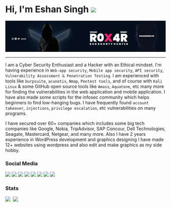 <p align="left">
<h1>Hi, I'm Eshan Singh <img src="https://media.giphy.com/media/WUlplcMpOCEmTGBtBW/giphy.gif" width="50"></h1>
</p>
<p align="center">
<img src="images/banner.png">
</p>

---

I am a Cyber Security Enthusiast and a Hacker with an Ethical mindset.
I'm having experience in ``Web-app security``, ``Mobile app security``, ``API security``, ``Vulnerability Assessment & Penetration Testing``. I am experienced with tools like ``burpsuite``, ``acunetix``, ``Nmap``, ``Pentest tools``, and of course with ``Kali Linux`` & some GitHub open source tools like ``Amass``, ``Aquatone``, etc many more for finding the vulnerabilities in the web application and mobile application. I have also made some scripts for the infosec community which helps beginners to find low-hanging bugs. I have frequently found ``account takeover``, ``injections``, ``privilege escalation``, etc vulnerabilities on many programs. 

I have secured over 60+ companies which includes some big tech companies like Google, Nokia, TripAdvisor, SAP Concour, Dell Technologies, Seagate, Mastercard, Netgear, and many more. Also I have 2 years experience in WordPress development and graphics designing I have made 12+ websites using wordpress and also edit and make graphics as my side hobby.





### Social Media

<a href="https://twitter.com/R0X4R/"><img src="https://img.shields.io/badge/twitter-%40R0X4R-blue.svg"></a>
<a href="https://github.com/R0X4R?tab=followers"><img src="https://img.shields.io/badge/github-%40R0X4R-orange"></a>
<a href="https://instagram.com/indianeshansingh"><img src="https://img.shields.io/badge/instagram-%40indianeshansingh-yellow"></a>
<a href="https://eshansingh.com/"><img src="https://img.shields.io/badge/web-eshansingh.in-brightgreen"></a>
<a href="https://www.youtube.com/EshanSingh"><img src="https://img.shields.io/static/v1?label=Youtube&message=%40EshanSingh&color=critical"></a>
<a href="https://www.linkedin.com/in/r0x4r/"><img src="https://img.shields.io/static/v1?label=LinkedIn&message=%40r0x4r&color=blueviolet"></a>
<a href="https://medium.com/@R0X4R"><img src="https://img.shields.io/static/v1?label=Medium&message=%40R0X4R&color=ff69b4"></a>
<a href="https://ko-fi.com/r0x4r"><img src="https://img.shields.io/badge/$%20support%20me%20-donate-red"></a>

### Stats

<img src="https://github-readme-stats.vercel.app/api/top-langs/?username=R0X4R&layout=compact" width="45%">&nbsp; 
<img src="https://github-readme-stats.vercel.app/api?username=R0X4R&show_icons=true" width="45%">






